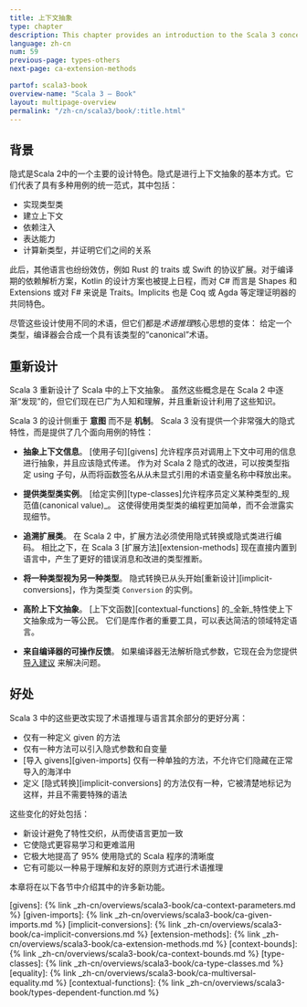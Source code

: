 ```yaml
---
title: 上下文抽象
type: chapter
description: This chapter provides an introduction to the Scala 3 concept of Contextual Abstractions.
language: zh-cn
num: 59
previous-page: types-others
next-page: ca-extension-methods

partof: scala3-book
overview-name: "Scala 3 — Book"
layout: multipage-overview
permalink: "/zh-cn/scala3/book/:title.html"
---
```



## 背景

隐式是Scala 2中的一个主要的设计特色。隐式是进行上下文抽象的基本方式。它们代表了具有多种用例的统一范式，其中包括：

- 实现类型类
- 建立上下文
- 依赖注入
- 表达能力
- 计算新类型，并证明它们之间的关系

此后，其他语言也纷纷效仿，例如 Rust 的 traits 或 Swift 的协议扩展。对于编译期的依赖解析方案，Kotlin 的设计方案也被提上日程，而对 C# 而言是 Shapes 和 Extensions 或对 F# 来说是 Traits。Implicits 也是 Coq 或 Agda 等定理证明器的共同特色。

尽管这些设计使用不同的术语，但它们都是*术语推理*核心思想的变体：
给定一个类型，编译器会合成一个具有该类型的“canonical”术语。

## 重新设计

Scala 3 重新设计了 Scala 中的上下文抽象。
虽然这些概念是在 Scala 2 中逐渐“发现”的，但它们现在已广为人知和理解，并且重新设计利用了这些知识。

Scala 3 的设计侧重于 **意图** 而不是 **机制**。
Scala 3 没有提供一个非常强大的隐式特性，而是提供了几个面向用例的特性：

- **抽象上下文信息**。
  [使用子句][givens] 允许程序员对调用上下文中可用的信息进行抽象，并且应该隐式传递。
  作为对 Scala 2 隐式的改进，可以按类型指定 using 子句，从而将函数签名从从未显式引用的术语变量名称中释放出来。

- **提供类型类实例**。
  [给定实例][type-classes]允许程序员定义某种类型的_规范值(canonical value)_。
  这使得使用类型类的编程更加简单，而不会泄露实现细节。

- **追溯扩展类**。
  在 Scala 2 中，扩展方法必须使用隐式转换或隐式类进行编码。
  相比之下，在 Scala 3 [扩展方法][extension-methods] 现在直接内置到语言中，产生了更好的错误消息和改进的类型推断。

- **将一种类型视为另一种类型**。
  隐式转换已从头开始[重新设计][implicit-conversions]，作为类型类 `Conversion` 的实例。

- **高阶上下文抽象**。
  [上下文函数][contextual-functions] 的_全新_特性使上下文抽象成为一等公民。
  它们是库作者的重要工具，可以表达简洁的领域特定语言。

- **来自编译器的可操作反馈**。
  如果编译器无法解析隐式参数，它现在会为您提供 [导入建议](https://www.scala-lang.org/blog/2020/05/05/scala-3-import-suggestions.html) 来解决问题。

## 好处

Scala 3 中的这些更改实现了术语推理与语言其余部分的更好分离：

- 仅有一种定义 given 的方法
- 仅有一种方法可以引入隐式参数和自变量
- [导入 givens][given-imports] 仅有一种单独的方法，不允许它们隐藏在正常导入的海洋中
- 定义 [隐式转换][implicit-conversions] 的方法仅有一种，它被清楚地标记为这样，并且不需要特殊的语法

这些变化的好处包括：

- 新设计避免了特性交织，从而使语言更加一致
- 它使隐式更容易学习和更难滥用
- 它极大地提高了 95% 使用隐式的 Scala 程序的清晰度
- 它有可能以一种易于理解和友好的原则方式进行术语推理

本章将在以下各节中介绍其中的许多新功能。


[givens]: {% link _zh-cn/overviews/scala3-book/ca-context-parameters.md %}
[given-imports]: {% link _zh-cn/overviews/scala3-book/ca-given-imports.md %}
[implicit-conversions]: {% link _zh-cn/overviews/scala3-book/ca-implicit-conversions.md %}
[extension-methods]: {% link _zh-cn/overviews/scala3-book/ca-extension-methods.md %}
[context-bounds]: {% link _zh-cn/overviews/scala3-book/ca-context-bounds.md %}
[type-classes]: {% link _zh-cn/overviews/scala3-book/ca-type-classes.md %}
[equality]: {% link _zh-cn/overviews/scala3-book/ca-multiversal-equality.md %}
[contextual-functions]: {% link _zh-cn/overviews/scala3-book/types-dependent-function.md %}
